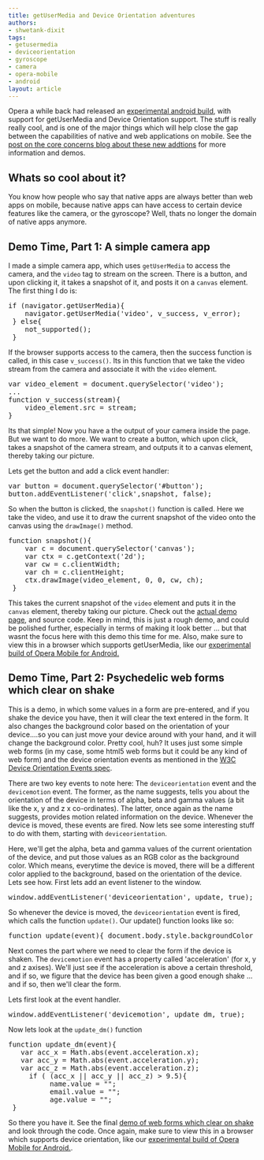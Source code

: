 ```yaml
---
title: getUserMedia and Device Orientation adventures
authors:
- shwetank-dixit
tags:
- getusermedia
- deviceorientation
- gyroscope
- camera
- opera-mobile
- android
layout: article
---
```

<p>Opera a while back had released an <a href="http://people.opera.com/richt/release/build/Opera_Mobile_11_LABS_device_orientation_preview_20110323.apk" target="_blank">experimental android build</a>, with support for getUserMedia and Device Orientation support. The stuff is really really cool, and is one of the major things which will help close the gap between the capabilities of native and web applications on mobile. See the <a href="http://my.opera.com/core/blog/2011/03/23/webcam-orientation-preview" target="_blank">post on the core concerns blog about these new addtions</a> for more information and demos.</p>

<h2>Whats so cool about it?</h2>

<p>You know how people who say that native apps are always better than web apps on mobile, because native apps can have access to certain device features like the camera, or the gyroscope? Well, thats no longer the domain of native apps anymore. </p>


<h2>Demo Time, Part 1: A simple camera app</h2>
<p>I made a simple camera app, which uses <code>getUserMedia</code> to access the camera, and the <code>video</code> tag to stream on the screen. There is a button, and upon clicking it, it takes a snapshot of it, and posts it on a <code>canvas</code> element. The first thing I do is:</p>

<pre>if (navigator.getUserMedia){
 	navigator.getUserMedia(&#39;video&#39;, v_success, v_error);
 } else{
 	not_supported();
 }</pre>

<p>If the browser supports access to the camera, then the success function is called, in this case <code>v_success()</code>. Its in this function that we take the video stream from the camera and associate it with the <code>video</code> element. </p>



<pre>var video_element = document.querySelector(&#39;video&#39;);
...
function v_success(stream){
 	video_element.src = stream;
}</pre>

<p>Its that simple! Now you have a the output of your camera  inside the page. But we want to do more. We want to create a button, which upon click, takes a snapshot of the camera stream, and outputs it to a canvas element, thereby taking our picture.</p>

<p>Lets get the button and add a click event handler:</p>

<pre>var button = document.querySelector(&#39;#button&#39;);
button.addEventListener(&#39;click&#39;,snapshot, false);</pre>

<p>So when the button is clicked, the <code>snapshot()</code> function is called. Here we take the video, and use it to draw the current snapshot of the video onto the canvas using the <code>drawImage()</code> method.</p>

<pre>function snapshot(){
 	var c = document.querySelector(&#39;canvas&#39;);
 	var ctx = c.getContext(&#39;2d&#39;);
 	var cw = c.clientWidth;
 	var ch = c.clientHeight;
 	ctx.drawImage(video_element, 0, 0, cw, ch);
 } </pre>

<p>This takes the current snapshot of the <code>video</code> element and puts it in the <code>canvas</code> element, thereby taking our picture. Check out the <a href="http://www.experimenting.in/exp/polaroids.htm" target="_blank">actual demo page</a>, and source code. Keep in mind, this is just a rough demo, and could be polished further, especially in terms of making it look better ... but that wasnt the focus here with this demo this time for me. Also, make sure to view this in a browser which supports getUserMedia, like our <a href="http://people.opera.com/richt/release/build/Opera_Mobile_11_LABS_device_orientation_preview_20110323.apk" target="_blank">experimental build of Opera Mobile for Android.</a></p>

<h2>Demo Time, Part 2: Psychedelic web forms which clear on shake</h2>

<p>This is a demo, in which some values in a form are pre-entered, and if you shake the device you have, then it will clear the text entered in the form. It also changes the background color based on the orientation of your device....so you can just move your device around with your hand, and it will change the background color. Pretty cool, huh? It uses just some simple web forms (in my case, some html5 web forms but it could be any kind of web form) and the device orientation events as mentioned in the <a href="http://dev.w3.org/geo/api/spec-source-orientation.html" target="_blank">W3C Device Orientation Events spec</a>.</p>

<p>There are two key events to note here: The <code>deviceorientation</code> event and the <code>devicemotion</code> event. The former, as the name suggests, tells you about the orientation of the device in terms of alpha, beta and gamma values (a bit like the x, y and z x co-ordinates). The latter, once again as the name suggests, provides motion related information on the device. Whenever the device is moved, these events are fired. Now lets see some interesting stuff to do with them, starting with <code>deviceorientation</code>.</p>

<p>Here, we&#39;ll get the alpha, beta and gamma values of the current orientation of the device, and put those values as an RGB color as the background color. Which means, everytime the device is moved, there will be a different color applied to the background, based on the orientation of the device. Lets see how. First lets add an event listener to the window.</p>

<pre>window.addEventListener(&#39;deviceorientation&#39;, update, true);</pre>

<p>So whenever the device is moved, the <code>deviceorientation</code> event is fired, which calls the function <code>update()</code>. Our update() function looks like so:</p>

<pre>function update(event){ document.body.style.backgroundColor = &quot;rgb( &quot;+Math.abs(event.alpha)+&quot;, &quot;+Math.abs(event.beta)+&quot;, &quot;+Math.abs(event.gamma)+&quot; )&quot;; }</pre>

<p>Next comes the part where we need to clear the form if the device is shaken. The <code>devicemotion</code> event has a property called &#39;acceleration&#39; (for x, y and z axises). We&#39;ll just see if the acceleration is above a certain threshold, and if so, we figure that the device has been given a good enough shake ... and if so, then we&#39;ll clear the form.</p>

<p>Lets first look at the event handler.</p>

<pre>window.addEventListener(&#39;devicemotion&#39;, update_dm, true);</pre>

<p>Now lets look at the <code>update_dm()</code> function</p>

<pre>function update_dm(event){
   var acc_x = Math.abs(event.acceleration.x);
   var acc_y = Math.abs(event.acceleration.y);
   var acc_z = Math.abs(event.acceleration.z);
 	 if ( (acc_x || acc_y || acc_z) &gt; 9.5){
 	      name.value = &quot;&quot;;
 	      email.value = &quot;&quot;;
 	      age.value = &quot;&quot;;
 }</pre>

<p>So there you have it. See the final <a href="http://www.experimenting.in/exp/gyroform.htm" target="_blank">demo of web forms which clear on shake</a> and look through the code. Once again, make sure to view this in a browser which supports device orientation, like our <a href="http://people.opera.com/richt/release/build/Opera_Mobile_11_LABS_device_orientation_preview_20110323.apk" target="_blank">experimental build of Opera Mobile for Android.</a>.</p>
